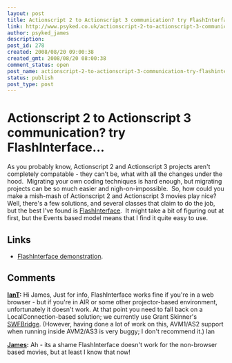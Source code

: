 ```yaml
---
layout: post
title: Actionscript 2 to Actionscript 3 communication? try FlashInterface...
link: http://www.psyked.co.uk/actionscript-2-to-actionscript-3-communication-try-flashinterface/
author: psyked_james
description: 
post_id: 278
created: 2008/08/20 09:00:38
created_gmt: 2008/08/20 08:00:38
comment_status: open
post_name: actionscript-2-to-actionscript-3-communication-try-flashinterface
status: publish
post_type: post
---
```


# Actionscript 2 to Actionscript 3 communication? try FlashInterface...

As you probably know, Actionscript 2 and Actionscript 3 projects aren't completely compatable - they can't be, what with all the changes under the hood.  Migrating your own coding techniques is hard enough, but migrating projects can be so much easier and nigh-on-impossible.  So, how could you make a mish-mash of Actionscript 2 and Actionscript 3 movies play nice? Well, there's a few solutions, and several classes that claim to do the job, but the best I've found is [FlashInterface](http://www.flashextensions.com/products/flashinterface/examples/01_flashinterface_avms.html).  It might take a bit of figuring out at first, but the Events based model means that I find it quite easy to use.

## Links

  * [FlashInterface demonstration](http://www.flashextensions.com/products/flashinterface/examples/01_flashinterface_avms.html).

## Comments

**[IanT](#409 "2008-08-20 10:36:28"):** Hi James, Just for info, FlashInterface works fine if you're in a web browser - but if you're in AIR or some other projector-based environment, unfortunately it doesn't work. At that point you need to fall back on a LocalConnection-based solution; we currently use Grant Skinner's [SWFBridge](http://www.gskinner.com/blog/archives/2007/07/swfbridge_easie.html). (However, having done a lot of work on this, AVM1/AS2 support when running inside AVM2/AS3 is very buggy; I don't recommend it.) Ian

**[James](#410 "2008-08-20 11:00:34"):** Ah - its a shame FlashInterface doesn't work for the non-browser based movies, but at least I know that now!

